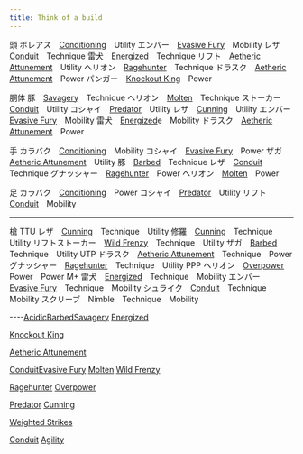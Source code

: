 ```yaml
---
title: Think of a build
---
```

頭
ボレアス　[Conditioning](/data/パーク/#conditioning)　Utility
エンバー　[Evasive Fury](/data/パーク/#evasive-fury)　Mobility
レザ　[Conduit](/data/パーク/#conduit)　Technique
雷犬　[Energized](/data/パーク/#energized)　Technique
リフト　[Aetheric Attunement](/data/パーク/#aetheric-attunement)　Utility
ヘリオン　[Ragehunter](/data/パーク/#ragehunter)　Technique
ドラスク　[Aetheric Attunement](/data/パーク/#aetheric-attunement)　Power
パンガー　[Knockout King](/data/パーク/#knockout-king)　Power

胴体
豚　[Savagery](/data/パーク/#savagery)　Technique
ヘリオン　[Molten](/data/パーク/#molten)　Technique
ストーカー　[Conduit](/data/パーク/#conduit)　Utility
コシャイ　[Predator](/data/パーク/#predator)　Utility
レザ　[Cunning](/data/パーク/#cunning)　Utility
エンバー　[Evasive Fury](/data/パーク/#evasive-fury)　Mobility
雷犬　[Energized](/data/パーク/#energized)e　Mobility
ドラスク　[Aetheric Attunement](/data/パーク/#aetheric-attunement)　Power

手
カラバク　[Conditioning](/data/パーク/#conditioning)　Mobility
コシャイ　[Evasive Fury](/data/パーク/#evasive-fury)　Power
ザガ　[Aetheric Attunement](/data/パーク/#aetheric-attunement)　Utility
豚　[Barbed](/data/パーク/#barbed)　Technique
レザ　[Conduit](/data/パーク/#conduit)　Technique
グナッシャー　[Ragehunter](/data/パーク/#ragehunter)　Power
ヘリオン　[Molten](/data/パーク/#molten)　Power

足
カラバク　[Conditioning](/data/パーク/#conditioning)　Power
コシャイ　[Predator](/data/パーク/#predator)　Utility
リフト　[Conduit](/data/パーク/#conduit)　Mobility


-----
槍
TTU
レザ　[Cunning](/data/パーク/#cunning)　Technique　Utility
修羅　[Cunning](/data/パーク/#cunning)　Technique　Utility
リフトストーカー　[Wild Frenzy](/data/パーク/#wild-frenzy)　Technique　Utility
ザガ　[Barbed](/data/パーク/#barbed)　Technique　Utility
UTP
ドラスク　[Aetheric Attunement](/data/パーク/#aetheric-attunement)　Technique　Power
グナッシャー　[Ragehunter](/data/パーク/#ragehunter)　Technique　Utility
PPP
ヘリオン　[Overpower](/data/パーク/#overpower)　Power　Power
M+
雷犬　[Energized](/data/パーク/#energized)　Technique　Mobility
エンバー　[Evasive Fury](/data/パーク/#evasive-fury)　Technique　Mobility
シュライク　[Conduit](/data/パーク/#conduit)　Technique　Mobility
スクリーブ　Nimble　Technique　Mobility

----[Acidic](/data/パーク/#acidic)[Barbed](/data/パーク/#barbed)[Savagery](/data/パーク/#savagery)
[Energized](/data/パーク/#energized)

[Knockout King](/data/パーク/#knockout-king)

[Aetheric Attunement](/data/パーク/#aetheric-attunement)

[Conduit](/data/パーク/#conduit)[Evasive Fury](/data/パーク/#evasive-fury)
[Molten](/data/パーク/#molten)
[Wild Frenzy](/data/パーク/#wild-frenzy)

[Ragehunter](/data/パーク/#ragehunter)
[Overpower](/data/パーク/#overpower)

[Predator](/data/パーク/#predator)
[Cunning](/data/パーク/#cunning)

[Weighted Strikes](/data/パーク/#weighted-strikes)

[Conduit](/data/パーク/#conduit)
[Agility](/data/パーク/#agility)
